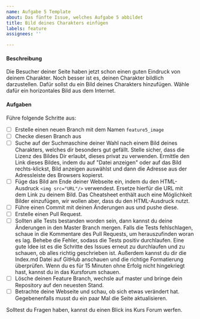 ```yaml
---
name: Aufgabe 5 Template
about: Das fünfte Issue, welches Aufgabe 5 abbildet
title: Bild deines Charakters einfügen
labels: feature
assignees: ''

---
```


#### Beschreibung
Die Besucher deiner Seite haben jetzt schon einen guten Eindruck von deinem Charakter. Noch besser ist es, deinen Charakter bildlich darzustellen. Dafür sollst du ein Bild deines Charakters hinzufügen. Wähle dafür ein horizontales Bild aus dem Internet.

#### Aufgaben
Führe folgende Schritte aus:
- [ ] Erstelle einen neuen Branch mit dem Namen ```feature5_image```
- [ ] Checke diesen Branch aus
- [ ] Suche auf der Suchmaschine deiner Wahl nach einem Bild deines Charakters, welches dir besonders gut gefällt. Stelle sicher, dass die Lizenz des Bildes Dir erlaubt, dieses privat zu verwenden. Ermittle den Link dieses Bildes, indem du auf "Datei anzeigen" oder auf das Bild rechts-klickst, Bild anzeigen auswählst und dann die Adresse aus der Adressleiste des Browsers kopierst.
- [ ] Füge das Bild am Ende deiner Webseite ein, indem du den HTML-Ausdruck ```<img src="URL"/>``` verwendest. Ersetze hierfür die URL mit dem Link zu deinem Bild. Das Cheatsheet enthält auch eine Möglichkeit Bilder einzufügen, wir wollen aber, dass du den HTML-Ausdruck nutzt.
- [ ] Führe einen Commit mit deinen Änderungen aus und pushe diese.
- [ ] Erstelle einen Pull Request.
- [ ] Sollten alle Tests bestanden worden sein, dann kannst du deine Änderungen in den Master Branch mergen. Falls die Tests fehlschlagen, schaue in die Kommentare des Pull Requests, um herauszufinden woran es lag. Behebe die Fehler, sodass die Tests positiv durchlaufen. Eine gute Idee ist es die Schritte des Issues erneut zu durchlaufen und zu schauen, ob alles richtig geschrieben ist. Außerdem kannst du dir die Index.md Datei auf GitHub anschauen und die richtige Formatierung überprüfen. Wenn du es für 15 Minuten ohne Erfolg nicht hingekriegt hast, kannst du in das Kursforum schauen.
- [ ] Lösche deinen Feature Branch, wechsle auf master und bringe dein Repository auf den neuesten Stand.
- [ ] Betrachte deine Webseite und schau, ob sich etwas verändert hat. Gegebenenfalls musst du ein paar Mal die Seite aktualisieren.

Solltest du Fragen haben, kannst du einen Blick ins Kurs Forum werfen.
